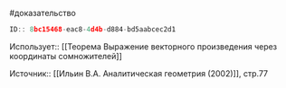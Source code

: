 #доказательство

```javascript
ID:: 8bc15468-eac8-4d4b-d884-bd5aabcec2d1
```

Использует:: [[Теорема Выражение векторного произведения через координаты сомножителей]]

Источник:: [[Ильин В.А. Аналитическая геометрия (2002)]], стр.77